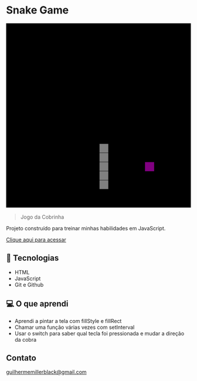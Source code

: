 # Snake Game

![preview](preview.png)

> Jogo da Cobrinha

Projeto construído para treinar minhas habilidades em JavaScript.

[Clique aqui para acessar](https://guimiiller.github.io/snake-game/)


## 🚀 Tecnologias

- HTML
- JavaScript
- Git e Github


## 💻 O que aprendi

- Aprendi a pintar a tela com fillStyle e fillRect
- Chamar uma função várias vezes com setInterval
- Usar o switch para saber qual tecla foi pressionada e mudar a direção da cobra

## Contato

guilhermemillerblack@gmail.com